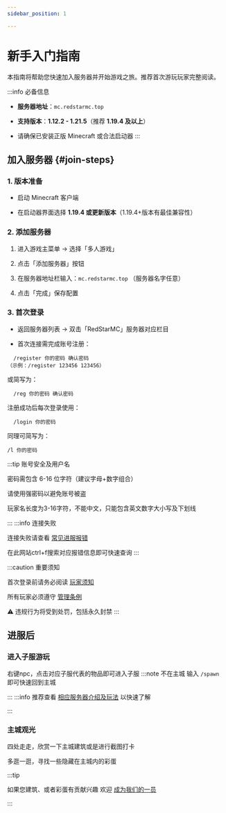 ```yaml
---
sidebar_position: 1

---
```


# 新手入门指南 

本指南将帮助您快速加入服务器并开始游戏之旅。推荐首次游玩玩家完整阅读。

:::info 必备信息

- **服务器地址**：`mc.redstarmc.top` 

- **支持版本**：**1.12.2 - 1.21.5**（推荐 **1.19.4 及以上**）

- 请确保已安装正版 Minecraft 或合法启动器
:::

## 加入服务器 {#join-steps}

### 1. 版本准备

- 启动 Minecraft 客户端

- 在启动器界面选择 **1.19.4 或更新版本**（1.19.4+版本有最佳兼容性）


### 2. 添加服务器

1. 进入游戏主菜单 → 选择「多人游戏」

2. 点击「添加服务器」按钮

3. 在服务器地址栏输入：`mc.redstarmc.top` （服务器名字任意）

4. 点击「完成」保存配置
   

### 3. 首次登录

- 返回服务器列表 → 双击「RedStarMC」服务器对应栏目

- 首次连接需完成账号注册：
```minecraft
  /register 你的密码 确认密码
（示例：/register 123456 123456）
```
或简写为：
```minecraft
  /reg 你的密码 确认密码
```

注册成功后每次登录使用：
```minecraft
  /login 你的密码
```
同理可简写为：
```minecraft
/l 你的密码
```

:::tip 账号安全及用户名

密码需包含 6-16 位字符（建议字母+数字组合）

请使用强密码以避免账号被盗

玩家名长度为3-16字符，不能中文，只能包含英文数字大小写及下划线

:::
:::info 连接失败

连接失败请查看 [常见进服报错](https://www.bilibili.com/opus/746713831636467719)

在此网站ctrl+f搜索对应报错信息即可快速查询 
:::

:::caution 重要须知 

首次登录前请务必阅读 [玩家须知](../rules/player-notice.md)

所有玩家必须遵守 [管理条例](../rules/management-regulations.md)

⚠️ 违规行为将受到处罚，包括永久封禁 
:::


## 进服后

### 进入子服游玩
右键npc，点击对应子服代表的物品即可进入子服
:::note 不在主城
输入 `/spawn` 即可快速回到主城

:::
:::info
推荐查看 [相应服务器介绍及玩法](../server-introduce/server-introduce.md) 以快速了解

:::
### 主城观光
四处走走，欣赏一下主城建筑或是进行截图打卡

多逛一逛，寻找一些隐藏在主城内的彩蛋

:::tip

如果您建筑、或者彩蛋有贡献兴趣 欢迎 [成为我们的一员](/admin/intro)

:::



